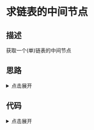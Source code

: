 # 求链表的中间节点

## 描述

获取一个(单)链表的中间节点

## 思路

<details>
<summary>点击展开</summary>
使用快慢指针,快指针一次走两步，慢指针一次走一步，等快指针走到结尾时停下，此时慢指针即为中间节点
</details>

## 代码

<details>
<summary>点击展开</summary>

```
getMidNode() {
		let [fastNode, slowNode] = [this.head, this.head]
		while (fastNode) {
			fastNode = fastNode.next ? fastNode.next.next : fastNode.next
			if (fastNode) slowNode = slowNode.next
		}
		return slowNode
	}
```

</details>

